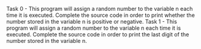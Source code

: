 Task 0 - This program will assign a random number to the variable n each time it is executed. Complete the source code in order to print whether the number stored in the variable n is positive or negative.
Task 1 - This program will assign a random number to the variable n each time it is executed. Complete the source code in order to print the last digit of the number stored in the variable n.
